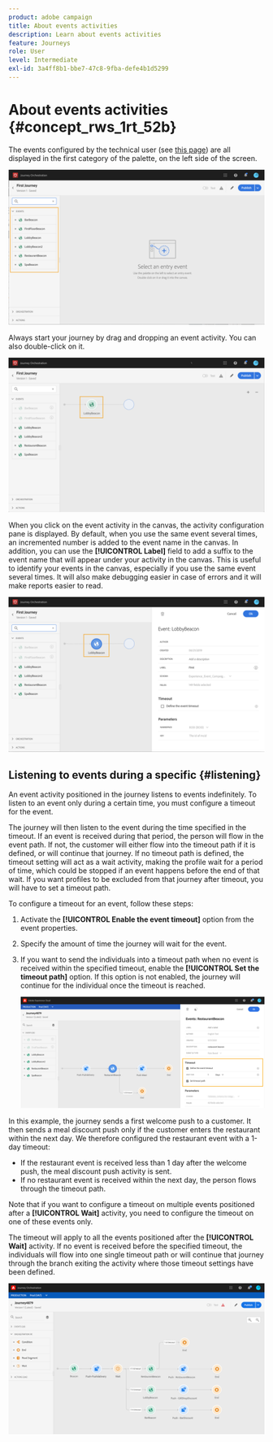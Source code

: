 ```yaml
---
product: adobe campaign
title: About events activities
description: Learn about events activities
feature: Journeys
role: User
level: Intermediate
exl-id: 3a4ff8b1-bbe7-47c8-9fba-defe4b1d5299
---
```

# About events activities {#concept_rws_1rt_52b}

The events configured by the technical user (see [this page](../event/about-events.md)) are all displayed in the first category of the palette, on the left side of the screen.

 ![](../assets/journey43.png)

Always start your journey by drag and dropping an event activity. You can also double-click on it.

 ![](../assets/journey44.png)

When you click on the event activity in the canvas, the activity configuration pane is displayed. By default, when you use the same event several times, an incremented number is added to the event name in the canvas. In addition, you can use the **[!UICONTROL Label]** field to add a suffix to the event name that will appear under your activity in the canvas. This is useful to identify your events in the canvas, especially if you use the same event several times. It will also make debugging easier in case of errors and it will make reports easier to read.

 ![](../assets/journey33.png)

## Listening to events during a specific {#listening}

An event activity positioned in the journey listens to events indefinitely. To listen to an event only during a certain time, you must configure a timeout for the event.

The journey will then listen to the event during the time specified in the timeout. If an event is received during that period, the person will flow in the event path. If not, the customer will either flow into the timeout path if it is defined, or will continue that journey. If no timeout path is defined, the timeout setting will act as a wait activity, making the profile wait for a period of time, which could be stopped if an event happens before the end of that wait. If you want profiles to be excluded from that journey after timeout, you will have to set a timeout path.

To configure a timeout for an event, follow these steps:

1. Activate the **[!UICONTROL Enable the event timeout]** option from the event properties.

1. Specify the amount of time the journey will wait for the event.

1. If you want to send the individuals into a timeout path when no event is received within the specified timeout, enable the **[!UICONTROL Set the timeout path]** option. If this option is not enabled, the journey will continue for the individual once the timeout is reached.

    ![](../assets/event-timeout.png)

In this example, the journey sends a first welcome push to a customer. It then sends a meal discount push only if the customer enters the restaurant within the next day. We therefore configured the restaurant event with a 1-day timeout:

* If the restaurant event is received less than 1 day after the welcome push, the meal discount push activity is sent.
* If no restaurant event is received within the next day, the person flows through the timeout path.

Note that if you want to configure a timeout on multiple events positioned after a **[!UICONTROL Wait]** activity, you need to configure the timeout on one of these events only.

The timeout will apply to all the events positioned after the **[!UICONTROL Wait]** activity. If no event is received before the specified timeout, the individuals will flow into one single timeout path or will continue that journey through the branch exiting the activity where those timeout settings have been defined.

![](../assets/event-timeout-group.png)
